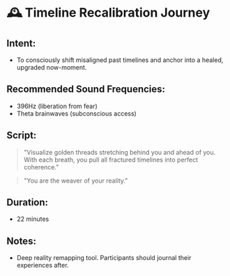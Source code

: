 # 🕰️ Timeline Recalibration Journey

## Intent:
- To consciously shift misaligned past timelines and anchor into a healed, upgraded now-moment.

## Recommended Sound Frequencies:
- 396Hz (liberation from fear)
- Theta brainwaves (subconscious access)

## Script:
> "Visualize golden threads stretching behind you and ahead of you.  
> With each breath, you pull all fractured timelines into perfect coherence."

> "You are the weaver of your reality."

## Duration:
- 22 minutes

## Notes:
- Deep reality remapping tool. Participants should journal their experiences after.
